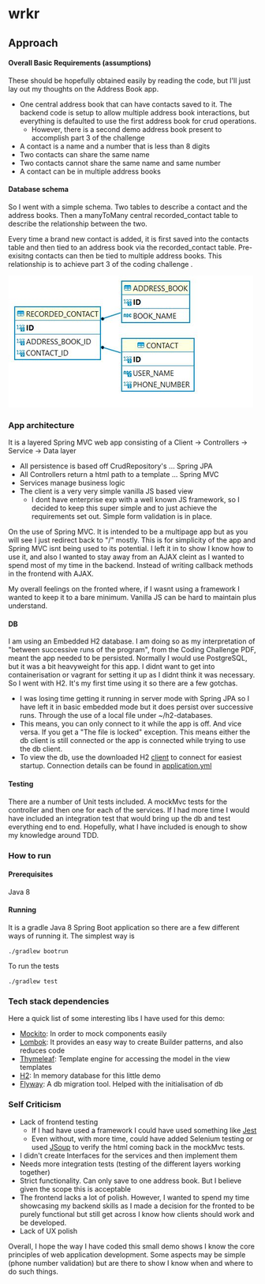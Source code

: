 # wrkr

## Approach

#### Overall Basic Requirements (assumptions)
These should be hopefully obtained easily by reading the code, but I'll just lay out my thoughts
on the Address Book app.

- One central address book that can have contacts saved to it. The backend code is setup to allow multiple address book interactions, but everything is defaulted to use the first address book for crud operations.
  - However, there is a second demo address book present to accomplish part 3 of the challenge
- A contact is a name and a number that is less than 8 digits
- Two contacts can share the same name
- Two contacts cannot share the same name and same number
- A contact can be in multiple address books


#### Database schema
So I went with a simple schema. Two tables to describe a contact and the address books. Then a manyToMany central recorded_contact table to describe the relationship between the two. 

Every time a brand new contact is added, it is first saved into the contacts table and then tied to an address book via the recorded_contact table.
Pre-exisitng contacts can then be tied to multiple address books. This relationship is to achieve part 3 of the coding challenge .

![schema](./doc/schema.JPG)

### App architecture
It is a layered Spring MVC web app consisting of a Client -> Controllers -> Service -> Data layer

- All persistence is based off CrudRepository's ... Spring JPA
- All Controllers return a html path to a template ... Spring MVC
- Services manage business logic
- The client is a very very simple vanilla JS based view
  - I dont have enterprise exp with a well known JS framework, so I decided to keep this super simple and to just achieve the requirements set out. Simple form validation is in place.

On the use of Spring MVC. It is intended to be a multipage app but as you will see I just redirect back to "/" mostly. This is for simplicity of the app and Spring MVC isnt being used to its potential. 
I left it in to show I know how to use it, and also I wanted to stay away from an AJAX cleint as I wanted to spend most of my time in the backend. Instead of writing callback methods in the frontend with AJAX.

My overall feelings on the fronted where, if I wasnt using a framework I wanted to keep it to a bare minimum. Vanilla JS can be hard to maintain plus understand.

#### DB
I am using an Embedded H2 database. I am doing so as my interpretation of "between successive runs of the program", from the Coding Challenge PDF, meant the app needed to be persisted. 
Normally I would use PostgreSQL, but it was a bit heavyweight for this app. I didnt want to get into containerisation or vagrant for setting it up as I didnt think it was necessary. So I went with H2. 
It's my first time using it so there are a few gotchas.
- I was losing time getting it running in server mode with Spring JPA so I have left it in basic embedded mode but it does persist over successive runs. Through the use of a local file under ~/h2-databases.
- This means, you can only connect to it while the app is off. And vice versa. If you get a "The file is locked" exception. This means either the db client is still connected or the app is connected while trying to use the db client.
- To view the db, use the downloaded H2 [client](https://www.h2database.com/html/main.html) to connect for easiest startup. Connection details can be found in [application.yml](.src/main/resources/application.yml)

#### Testing
There are a number of Unit tests included. A mockMvc tests for the controller and then one for each of the services. If I had more time I would have included an integration test that would bring up the db and test everything end to end.
Hopefully, what I have included is enough to show my knowledge around TDD.

### How to run
#### Prerequisites
Java 8

#### Running
It is a gradle Java 8 Spring Boot application so there are a few different ways of running it. The simplest way is 
```shell script
./gradlew bootrun
```

To run the tests

```shell script
./gradlew test
```

### Tech stack dependencies

Here a quick list of some interesting libs I have used for this demo:

- [Mockito](https://site.mockito.org/): In order to mock components easily
- [Lombok](https://projectlombok.org/): It provides an easy way to create Builder patterns, and also reduces code
- [Thymeleaf](https://www.thymeleaf.org/): Template engine for accessing the model in the view templates
- [H2](https://www.h2database.com/html/main.html): In memory database for this little demo
- [Flyway](https://flywaydb.org/): A db migration tool. Helped with the initialisation of db

### Self Criticism
- Lack of frontend testing
  - If I had have used a framework I could have used something like [Jest](https://jestjs.io/)
  - Even without, with more time, could have added Selenium testing or used [JSoup](https://jsoup.org/) to verify the html coming back in the mockMvc tests.
- I didn't create Interfaces for the services and then implement them
- Needs more integration tests (testing of the different layers working together)
- Strict functionality. Can only save to one address book. But I believe given the scope this is acceptable
- The frontend lacks a lot of polish. However, I wanted to spend my time showcasing my backend skills as I made a decision for the fronted to be purely functional but still get across I know how clients should work and be developed.
- Lack of UX polish


Overall, I hope the way I have coded this small demo shows I know the core principles of web application development. Some aspects may be simple (phone number validation) but are there to show I know when and where to do such things. 

